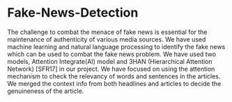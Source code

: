 # Fake-News-Detection
The challenge to combat the menace of fake news is essential for the maintenance
of authenticity of various media sources. We have used machine learning and
natural language processing to identify the fake news which can be used to combat
the fake news problem. We have used two models, Attention Integrate(AI) model
and 3HAN (Hierarchical Attention Network) [SFR17] in our project. We have
focused on using the attention mechanism to check the relevancy of words and
sentences in the articles. We merged the context info from both headlines and
articles to decide the genuineness of the article.
